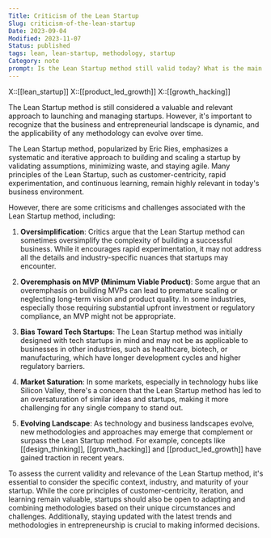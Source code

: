 ```yaml
---
Title: Criticism of the Lean Startup
Slug: criticism-of-the-lean-startup
Date: 2023-09-04
Modified: 2023-11-07
Status: published
tags: lean, lean-startup, methodology, startup 
Category: note
prompt: Is the Lean Startup method still valid today? What is the main criticism of this method regarding the current situation?
---
```


X::[[lean_startup]]
X::[[product_led_growth]]
X::[[growth_hacking]]

The Lean Startup method is still considered a valuable and relevant approach to launching and managing startups. However, it's important to recognize that the business and entrepreneurial landscape is dynamic, and the applicability of any methodology can evolve over time.

The Lean Startup method, popularized by Eric Ries, emphasizes a systematic and iterative approach to building and scaling a startup by validating assumptions, minimizing waste, and staying agile. Many principles of the Lean Startup, such as customer-centricity, rapid experimentation, and continuous learning, remain highly relevant in today's business environment.

However, there are some criticisms and challenges associated with the Lean Startup method, including:

1. **Oversimplification**: Critics argue that the Lean Startup method can sometimes oversimplify the complexity of building a successful business. While it encourages rapid experimentation, it may not address all the details and industry-specific nuances that startups may encounter.

2. **Overemphasis on MVP (Minimum Viable Product)**: Some argue that an overemphasis on building MVPs can lead to premature scaling or neglecting long-term vision and product quality. In some industries, especially those requiring substantial upfront investment or regulatory compliance, an MVP might not be appropriate.

3. **Bias Toward Tech Startups**: The Lean Startup method was initially designed with tech startups in mind and may not be as applicable to businesses in other industries, such as healthcare, biotech, or manufacturing, which have longer development cycles and higher regulatory barriers.

4. **Market Saturation**: In some markets, especially in technology hubs like Silicon Valley, there's a concern that the Lean Startup method has led to an oversaturation of similar ideas and startups, making it more challenging for any single company to stand out.

5. **Evolving Landscape**: As technology and business landscapes evolve, new methodologies and approaches may emerge that complement or surpass the Lean Startup method. For example, concepts like [[design_thinking]], [[growth_hacking]] and [[product_led_growth]] have gained traction in recent years.

To assess the current validity and relevance of the Lean Startup method, it's essential to consider the specific context, industry, and maturity of your startup. While the core principles of customer-centricity, iteration, and learning remain valuable, startups should also be open to adapting and combining methodologies based on their unique circumstances and challenges. Additionally, staying updated with the latest trends and methodologies in entrepreneurship is crucial to making informed decisions.
